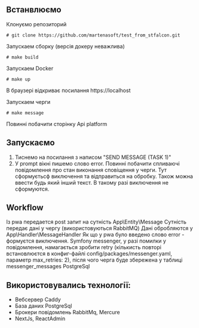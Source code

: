 ## Встанвлюємо


Клонуємо репозиторий
```shell
# git clone https://github.com/martenasoft/test_from_stfalcon.git
```
Запускаем сборку (версія докеру неважлива)
```shell
# make build
```


Запускаем Docker
```shell
# make up
```

В браузері відкриває посилання
https://localhost

Запускаем черги
```shell
# make message
```

Повинні побачити сторінку Api platform
## Запускаємо

1. Тиснемо на посилання з написом "SEND MESSAGE (TASK 1)"
2. У prompt вікні пишемо слово error. Повинні побачити спливаючі повідомлення про стан виконання сповіщення у черги. Тут сформуєтьсф виключення та відправиться на обробку. Також можна ввести будь який інший текст. В такому разі виключення не сформуются.

## Workflow

Із pwa передается post запит на сутність App\Entity\Message
Сутність передає дані у чергу (використовуються RabbitMQ)
Дані обробляются у App\Handler\MessageHandler
Як що у pwa було введено слово error - формуєтся виключення.
Symfony messenger, у разі помилки у повідомлення, намагається зробити retry (кількисть повторі встановлюєтся в конфиг-файлі config/packages/messenger.yaml, параметр max_retries: 2), після чого черга буде збережена у таблиці messenger_messages PostgreSql

## Використовувались технології:
* Вебсервер Caddy
* База даних PostgreSql
* Брокери повідомлень RabbitMq, Mercure
* NextJs, ReactAdmin

